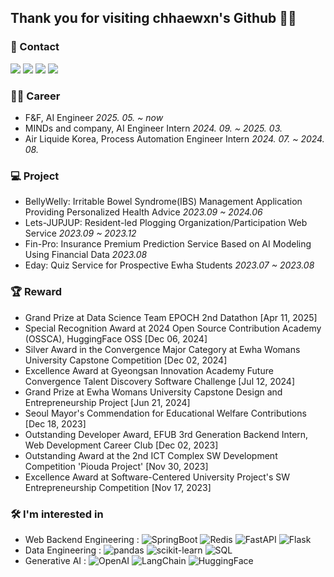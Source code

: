 ## Thank you for visiting chhaewxn's Github 🥰🍀
### 🌿 Contact 
<p>
<a href="https://github.com/chhaewxn"><img src="https://img.shields.io/badge/Github-181717?style=flat-square&logo=Github&logoColor=white"/></a>
<a href="https://velog.io/@chhaewxn"><img src="https://img.shields.io/badge/Velog-20C997?style=flat-square&logo=Velog&logoColor=white"/></a>
<a href="mailto:chaewon1019@ewhain.net"><img src="https://img.shields.io/badge/Gmail-D14836?style=flat-square&logo=Gmail&logoColor=white"/></a>
<a href="https://www.linkedin.com/in/chaewon-song-319371276/"><img src="https://img.shields.io/badge/LinkedIn-blue?style=flat-square&logo=Linkedin&logoColor=white)"/></a>
</p>

### 👩‍💻 Career
- F&F, AI Engineer *2025. 05. ~ now* 
- MINDs and company, AI Engineer Intern *2024. 09. ~ 2025. 03.*
- Air Liquide Korea, Process Automation Engineer Intern *2024. 07. ~ 2024. 08.*
  
### 💻 Project
- BellyWelly: Irritable Bowel Syndrome(IBS) Management Application Providing Personalized Health Advice *2023.09 ~ 2024.06*
- Lets-JUPJUP: Resident-led Plogging Organization/Participation Web Service *2023.09 ~ 2023.12*
- Fin-Pro: Insurance Premium Prediction Service Based on AI Modeling Using Financial Data *2023.08*
- Eday: Quiz Service for Prospective Ewha Students *2023.07 ~ 2023.08*

### 🏆 Reward
- Grand Prize at Data Science Team EPOCH 2nd Datathon [Apr 11, 2025]
- Special Recognition Award at 2024 Open Source Contribution Academy (OSSCA), HuggingFace OSS [Dec 06, 2024]
- Silver Award in the Convergence Major Category at Ewha Womans University Capstone Competition [Dec 02, 2024]
- Excellence Award at Gyeongsan Innovation Academy Future Convergence Talent Discovery Software Challenge [Jul 12, 2024]
- Grand Prize at Ewha Womans University Capstone Design and Entrepreneurship Project [Jun 21, 2024]
- Seoul Mayor's Commendation for Educational Welfare Contributions [Dec 18, 2023]
- Outstanding Developer Award, EFUB 3rd Generation Backend Intern, Web Development Career Club [Dec 02, 2023]
- Outstanding Award at the 2nd ICT Complex SW Development Competition 'Piouda Project' [Nov 30, 2023]
- Excellence Award at Software-Centered University Project's SW Entrepreneurship Competition [Nov 17, 2023]
  
### 🛠 I'm interested in
- Web Backend Engineering :
![SpringBoot](https://img.shields.io/badge/SpringBoot-6DB33F?style=flat-square&logo=SpringBoot&logoColor=white)
![Redis](https://img.shields.io/badge/Redis-FF4438?style=flat-square&logo=Redis&logoColor=white)
![FastAPI](https://img.shields.io/badge/FastAPI-009688?style=flat-square&logo=FastAPI&logoColor=white)
![Flask](https://img.shields.io/badge/Flask-000000?style=flat-square&logo=Flask&logoColor=white)
- Data Engineering :
![pandas](https://img.shields.io/badge/pandas-150458?style=flat-square&logo=pandas&logoColor=white)
![scikit-learn](https://img.shields.io/badge/scikit--learn-F7931E?style=flat-square&logo=scikit-learn&logoColor=white)
![SQL](https://img.shields.io/badge/SQL-4479A1?style=flat-square&logo=MySQL&logoColor=white)
- Generative AI :
![OpenAI](https://img.shields.io/badge/OpenAI-412991?style=flat-square&logo=OpenAI&logoColor=white)
![LangChain](https://img.shields.io/badge/LangChain-1C3C3C?style=flat-square&logo=LangChain&logoColor=white)
![HuggingFace](https://img.shields.io/badge/HuggingFace-FFD21E?style=flat-square&logo=HuggingFace&logoColor=white)
